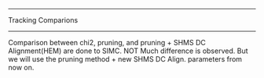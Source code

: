 *********************
Tracking Comparions
*********************

Comparison between chi2, pruning, and pruning + SHMS DC Alignment(HEM)
are done to SIMC. NOT Much difference is observed. But we will use the pruning
method + new SHMS DC Align. parameters from now on.

